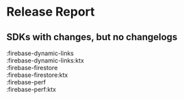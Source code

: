 # Release Report


## SDKs with changes, but no changelogs
:firebase-dynamic-links  
:firebase-dynamic-links:ktx  
:firebase-firestore  
:firebase-firestore:ktx  
:firebase-perf  
:firebase-perf:ktx
